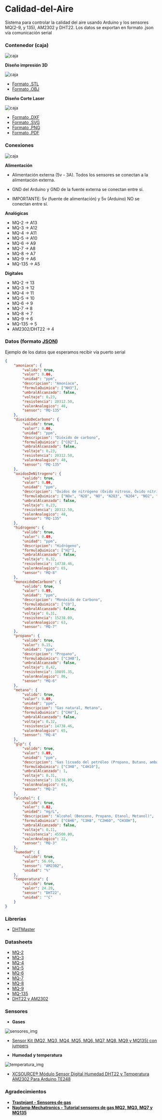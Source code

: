 # Calidad-del-Aire
Sistema para controlar la calidad del aire usando Arduino y los sensores MQ(2-9, y 135), AM2302 y DHT22. Los datos se exportan en formato .json vía comunicación serial

### Contenedor (caja)

![caja](caja/caja_corte_laser_trasera.jpg)

**Diseño impresión 3D**

![caja](caja/caja_3d_frontal.png)

- [Formato .STL](caja/caja_design.png)
- [Formato .OBJ](caja/caja_design.png)

**Diseño Corte Laser**

![caja](caja/caja_concepto.jpg)

- [Formato .DXF](caja/caja_design.dxf)
- [Formato .SVG](caja/caja_design.svg)
- [Formato .PNG](caja/caja_design.png)
- [Formato .PDF](caja/caja_design.pdf)


### Conexiones

![caja](caja/caja_conexiones.jpg)

**Alimentación**

- Alimentación externa (5v - 3A). Todos los sensores se conectan a la alimentación externa.

- GND del Arduino y GND de la fuente externa se conectan entre sí.

- IMPORTANTE: 5v (fuente de alimentación) y 5v (Arduino) NO se conectan entre sí.

**Analógicas**

- MQ-2 -> A13
- MQ-3 -> A12
- MQ-4 -> A11
- MQ-5 -> A10
- MQ-6 -> A9
- MQ-7 -> A8
- MQ-8 -> A7
- MQ-9 -> A6
- MQ-135 -> A5

**Digitales**

- MQ-2 -> 13
- MQ-3 -> 12
- MQ-4 -> 11
- MQ-5 -> 10
- MQ-6 -> 9
- MQ-7 -> 8
- MQ-8 -> 7
- MQ-9 -> 6
- MQ-135 -> 5
- AM2302/DHT22 -> 4


### Datos (formato [JSON](https://www.wikiwand.com/es/JSON))

Ejemplo de los datos que esperamos recibir vía puerto serial

```json
{
	"amoniaco": {
		"valido": true,
		"valor": 0.06,
		"unidad": "ppm",
		"descripcion": "Amoníaco",
		"formulaQuimica": ["NH3"],
		"umbralAlcanzado": false,
		"voltaje": 0.23,
		"resistencia": 20312.50,
		"valorAnalogico": 48,
		"sensor": "MQ-135"
	},
	"dioxidoDeCarbono": {
		"valido": true,
		"valor": 0.06,
		"unidad": "ppm",
		"descripcion": "Dióxido de carbono",
		"formulaQuimica": ["CO2"],
		"umbralAlcanzado": false,
		"voltaje": 0.23,
		"resistencia": 20312.50,
		"valorAnalogico": 48,
		"sensor": "MQ-135"
	},
	"oxidosDeNitrogeno": {
		"valido": true,
		"valor": 0.06,
		"unidad": "ppm",
		"descripcion": "Óxidos de nitrógeno (Óxido nitroso, Óxido nítrico, Anhídrido nitroso, Tetraóxido de nitrógeno, Peróxido nítrico, Anhídrido nítrico)",
		"formulaQuimica": ["NOx", "N2O", "NO", "N2O3", "N2O4", "NO2", "N2O5"],
		"umbralAlcanzado": false,
		"voltaje": 0.23,
		"resistencia": 20312.50,
		"valorAnalogico": 48,
		"sensor": "MQ-135"
	},
	"hidrogeno": {
		"valido": true,
		"valor": 0.09,
		"unidad": "ppm",
		"descripcion": "Hidrógeno",
		"formulaQuimica": ["H2"],
		"umbralAlcanzado": false,
		"voltaje": 0.32,
		"resistencia": 14738.46,
		"valorAnalogico": 65,
		"sensor": "MQ-8"
	},
	"monoxidoDeCarbono": {
		"valido": true,
		"valor": 0.09,
		"unidad": "ppm",
		"descripcion": "Monóxido de Carbono",
		"formulaQuimica": ["CO"],
		"umbralAlcanzado": false,
		"voltaje": 0.31,
		"resistencia": 15238.09,
		"valorAnalogico": 63,
		"sensor": "MQ-7"
	},
	"propano": {
		"valido": true,
		"valor": 0.15,
		"unidad": "ppm",
		"descripcion": "Propano",
		"formulaQuimica": ["C3H8"],
		"umbralAlcanzado": false,
		"voltaje": 0.42,
		"resistencia": 10895.35,
		"valorAnalogico": 86,
		"sensor": "MQ-6"
	},
	"metano": {
		"valido": true,
		"valor": 0.09,
		"unidad": "ppm",
		"descripcion": "Gas natural, Metano",
		"formulaQuimica": ["CH4"],
		"umbralAlcanzado": false,
		"voltaje": 0.32,
		"resistencia": 14738.46,
		"valorAnalogico": 65,
		"sensor": "MQ-4"
	},
	"glp": {
		"valido": true,
		"valor": 0.09,
		"unidad": "ppm",
		"descripcion": "Gas licuado del petróleo (Propano, Butano, ambos)",
		"formulaQuimica": ["C3H8", "C4H10"],
		"umbralAlcanzado": 1,
		"voltaje": 0.31,
		"resistencia": 15238.09,
		"valorAnalogico": 63,
		"sensor": "MQ-2"
	},
	"alcohol": {
		"valido": true,
		"valor": 0.02,
		"unidad": "mg/L",
		"descripcion": "Alcohol (Benceno, Propano, Etanol, Metanol)",
		"formulaQuimica": ["C6H6", "C3H8", "C2H6O", "CH3OH"],
		"umbralAlcanzado": false,
		"voltaje": 0.11,
		"resistencia": 45500.00,
		"valorAnalogico": 22,
		"sensor": "MQ-3"
	},
	"humedad": {
		"valido": true,
		"valor": 56.60,
		"sensor": "AM2302",
		"unidad": "%"
	},
	"temperatura": {
		"valido": true,
		"valor": 24.20,
		"sensor": "DHT22",
		"unidad": "°C"
	}
}
```

### Librerías

- [DHTMaster](https://github.com/markruys/arduino-DHT)

### Datasheets

- [MQ-2](datasheets/MQ-2_datasheet.pdf)
- [MQ-3](datasheets/MQ-3_datasheet.pdf)
- [MQ-4](datasheets/MQ-4_datasheet.pdf)
- [MQ-5](datasheets/MQ-5_datasheet.pdf)
- [MQ-6](datasheets/MQ-6_datasheet.pdf)
- [MQ-7](datasheets/MQ-7_datasheet.pdf)
- [MQ-8](datasheets/MQ-8_datasheet.pdf)
- [MQ-9](datasheets/MQ-9_datasheet.pdf)
- [MQ-135](datasheets/MQ-135_datasheet.pdf)
- [DHT22 y AM2302](datasheets/DHT22_datasheet.pdf)

### Sensores

- **Gases**

![sensores_img](datasheets/sensores_amazon.jpg)

- [Sensor Kit (MQ2, MQ3, MQ4, MQ5, MQ6, MQ7, MQ8, MQ9 y MQ135) con jumpers](https://www.amazon.es/gp/product/B019GK4RNK)

- **Humedad y temperatura**

![temperatura_img](datasheets/temperatura_amazon.jpg)

- [XCSOURCE® Módulo Sensor Digital Humedad DHT22 y Temperatura AM2302 Para Arduino TE248](https://www.amazon.es/gp/product/B011U8GA40/)

### Agradecimientos

- **[Trastejant - Sensores de gas](http://www.trastejant.es/tutoriales/electronica/sensoresGas.html)**
- **[Naylamp Mechatronics - Tutorial sensores de gas MQ2, MQ3, MQ7 y MQ135](http://www.naylampmechatronics.com/blog/42_Tutorial-sensores-de-gas-MQ2-MQ3-MQ7-y-MQ13.html)**
